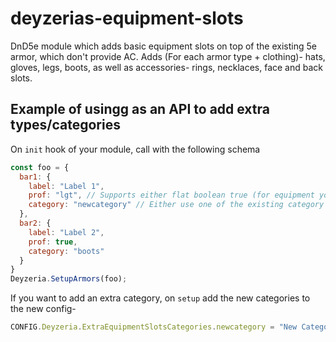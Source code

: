 # deyzerias-equipment-slots
DnD5e module which adds basic equipment slots on top of the existing 5e armor, which don't provide AC. Adds (For each armor type + clothing)- hats, gloves, legs, boots, as well as accessories- rings, necklaces, face and back slots.

## Example of usingg as an API to add extra types/categories
On `init` hook of your module, call with the following schema
```javascript
const foo = {
  bar1: {
    label: "Label 1",
    prof: "lgt", // Supports either flat boolean true (for equipment you are always proficient in) or proficiency types- 'lgt'/'med'/'hvy'
    category: "newcategory" // Either use one of the existing category id's- helmet, pants, gloves, bootes, extraslots or add extra ones as will be described afterwards
  },
  bar2: {
    label: "Label 2",
    prof: true,
    category: "boots"
  }
}
Deyzeria.SetupArmors(foo);
```

If you want to add an extra category, on `setup` add the new categories to the new config-
```javascript
CONFIG.Deyzeria.ExtraEquipmentSlotsCategories.newcategory = "New Category";
```
